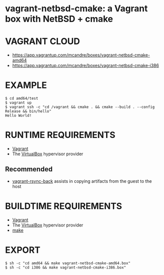 # vagrant-netbsd-cmake: a Vagrant box with NetBSD + cmake

# VAGRANT CLOUD

* https://app.vagrantup.com/mcandre/boxes/vagrant-netbsd-cmake-amd64
* https://app.vagrantup.com/mcandre/boxes/vagrant-netbsd-cmake-i386

# EXAMPLE

```console
$ cd amd64/test
$ vagrant up
$ vagrant ssh -c "cd /vagrant && cmake . && cmake --build . --config Release && bin/hello"
Hello World!
```

# RUNTIME REQUIREMENTS

* [Vagrant](https://www.vagrantup.com)
* The [VirtualBox](https://www.virtualbox.org) hypervisor provider

## Recommended

* [vagrant-rsync-back](https://github.com/smerrill/vagrant-rsync-back) assists in copying artifacts from the guest to the host

# BUILDTIME REQUIREMENTS

* [Vagrant](https://www.vagrantup.com)
* The [VirtualBox](https://www.virtualbox.org) hypervisor provider
* [make](https://www.gnu.org/software/make/)

# EXPORT

```console
$ sh -c "cd amd64 && make vagrant-netbsd-cmake-amd64.box"
$ sh -c "cd i386 && make vagrant-netbsd-cmake-i386.box"
```
